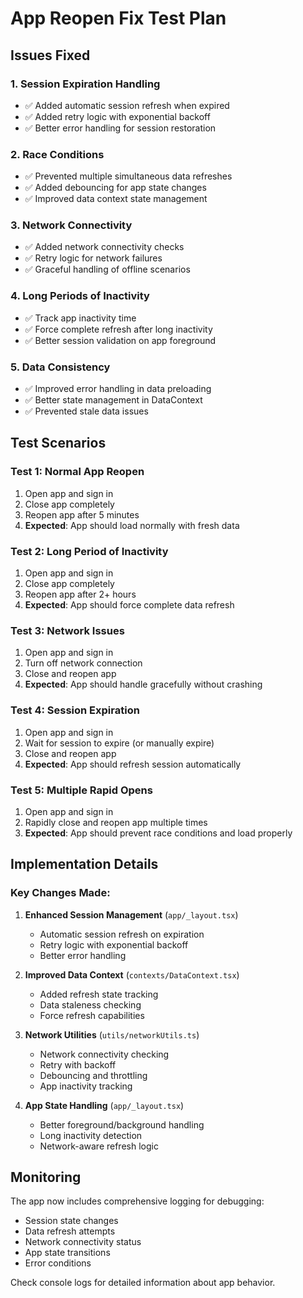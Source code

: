 # App Reopen Fix Test Plan

## Issues Fixed

### 1. Session Expiration Handling
- ✅ Added automatic session refresh when expired
- ✅ Added retry logic with exponential backoff
- ✅ Better error handling for session restoration

### 2. Race Conditions
- ✅ Prevented multiple simultaneous data refreshes
- ✅ Added debouncing for app state changes
- ✅ Improved data context state management

### 3. Network Connectivity
- ✅ Added network connectivity checks
- ✅ Retry logic for network failures
- ✅ Graceful handling of offline scenarios

### 4. Long Periods of Inactivity
- ✅ Track app inactivity time
- ✅ Force complete refresh after long inactivity
- ✅ Better session validation on app foreground

### 5. Data Consistency
- ✅ Improved error handling in data preloading
- ✅ Better state management in DataContext
- ✅ Prevented stale data issues

## Test Scenarios

### Test 1: Normal App Reopen
1. Open app and sign in
2. Close app completely
3. Reopen app after 5 minutes
4. **Expected**: App should load normally with fresh data

### Test 2: Long Period of Inactivity
1. Open app and sign in
2. Close app completely
3. Reopen app after 2+ hours
4. **Expected**: App should force complete data refresh

### Test 3: Network Issues
1. Open app and sign in
2. Turn off network connection
3. Close and reopen app
4. **Expected**: App should handle gracefully without crashing

### Test 4: Session Expiration
1. Open app and sign in
2. Wait for session to expire (or manually expire)
3. Close and reopen app
4. **Expected**: App should refresh session automatically

### Test 5: Multiple Rapid Opens
1. Open app and sign in
2. Rapidly close and reopen app multiple times
3. **Expected**: App should prevent race conditions and load properly

## Implementation Details

### Key Changes Made:

1. **Enhanced Session Management** (`app/_layout.tsx`)
   - Automatic session refresh on expiration
   - Retry logic with exponential backoff
   - Better error handling

2. **Improved Data Context** (`contexts/DataContext.tsx`)
   - Added refresh state tracking
   - Data staleness checking
   - Force refresh capabilities

3. **Network Utilities** (`utils/networkUtils.ts`)
   - Network connectivity checking
   - Retry with backoff
   - Debouncing and throttling
   - App inactivity tracking

4. **App State Handling** (`app/_layout.tsx`)
   - Better foreground/background handling
   - Long inactivity detection
   - Network-aware refresh logic

## Monitoring

The app now includes comprehensive logging for debugging:
- Session state changes
- Data refresh attempts
- Network connectivity status
- App state transitions
- Error conditions

Check console logs for detailed information about app behavior. 